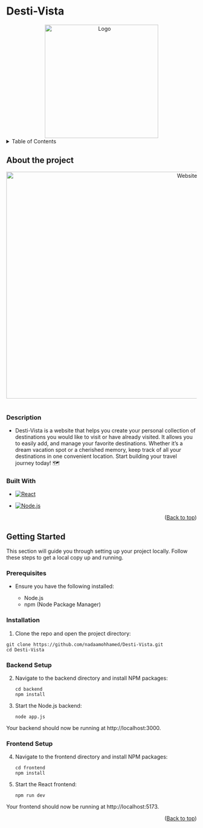 # Desti-Vista
<a id="readme-top"></a>

<div align="center">
  <img src="https://github.com/user-attachments/assets/cbdba4b3-2a9f-4236-85ad-6834ea47cc80" alt="Logo" width="300" height="300">
</div>


<!-- TABLE OF CONTENTS -->
<details>
  <summary>Table of Contents</summary>
  <ol>
    <li>
      <a href="#about-the-project">About The Project</a>
      <ul>
        <li><a href="#description">Description</a></li>
        <li><a href="#built-with">Built With</a></li>
      </ul>
    </li>
    <li>
      <a href="#getting-started">Getting Started</a>
      <ul>
        <li><a href="#prerequisites">Prerequisites</a></li>
        <li><a href="#installation">Installation</a></li>
      </ul>
    </li>
  </ol>
</details>

<!-- ABOUT THE PROJECT -->

## About the project

<div align="center">
  <img src="https://github.com/user-attachments/assets/e6ebb836-8646-4abb-be30-65ac223d8b26" alt="Website-Preview" width="1000" height="600">
</div>

<br />

### Description
-  Desti-Vista is a website that helps you create your personal collection of destinations you would like to visit or have already visited. It allows you to easily add, and manage your favorite destinations. Whether it’s a dream vacation spot or a cherished memory, keep track of all your destinations in one convenient location. Start building your travel journey today! 🗺️

### Built With

* [![React][React.js]][React-url]
* [![Node.js][nodejs-icon]][nodejs-url]

  <p align="right">(<a href="#readme-top">Back to top</a>)</p>


<!-- GETTING STARTED -->
## Getting Started

This section will guide you through setting up your project locally. Follow these steps to get a local copy up and running.

### Prerequisites

- Ensure you have the following installed:

  * Node.js
  * npm (Node Package Manager)

### Installation
1.	Clone the repo and open the project directory:

  ```
git clone https://github.com/nadaamohhamed/Desti-Vista.git
cd Desti-Vista
  ```

### Backend Setup
2. Navigate to the backend directory and install NPM packages:
   ```
   cd backend
   npm install
   ```
   
3. Start the Node.js backend:
   ```
   node app.js
   ```
Your backend should now be running at http://localhost:3000.
  
### Frontend Setup
4. Navigate to the frontend directory and install NPM packages:
   ```
   cd frontend
   npm install
   ```
   
5. Start the React frontend:
   ```
   npm run dev
   ```
Your frontend should now be running at http://localhost:5173.

<p align="right">(<a href="#readme-top">Back to top</a>)</p>


  
<!-- MARKDOWN LINKS & IMAGES -->

[React.js]: https://img.shields.io/badge/React-20232A?style=for-the-badge&logo=react&logoColor=61DAFB
[React-url]: https://reactjs.org/

[nodejs-icon]: https://img.shields.io/badge/Node.js-43853D?style=for-the-badge&logo=node.js&logoColor=white
[nodejs-url]: https://nodejs.org/
